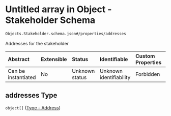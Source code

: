 # Untitled array in Object - Stakeholder Schema

```txt
Objects.Stakeholder.schema.json#/properties/addresses
```

Addresses for the stakeholder

| Abstract            | Extensible | Status         | Identifiable            | Custom Properties | Additional Properties | Access Restrictions | Defined In                                                                                    |
| :------------------ | :--------- | :------------- | :---------------------- | :---------------- | :-------------------- | :------------------ | :-------------------------------------------------------------------------------------------- |
| Can be instantiated | No         | Unknown status | Unknown identifiability | Forbidden         | Allowed               | none                | [Stakeholder.schema.json\*](../schema/objects/Stakeholder.schema.json "open original schema") |

## addresses Type

`object[]` ([Type - Address](issuer-properties-type---address.md))
